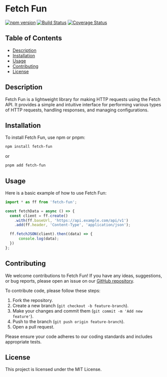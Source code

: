 # Fetch Fun

[![npm version](https://badge.fury.io/js/fetch-fun.svg)](https://badge.fury.io/js/fetch-fun)
[![Build Status](https://github.com/wmzy/fetch-fun/actions/workflows/ci.yml/badge.svg)](https://github.com/wmzy/fetch-fun/actions)
[![Coverage Status](https://coveralls.io/repos/github/wmzy/fetch-fun/badge.svg?branch=main)](https://coveralls.io/github/wmzy/fetch-fun?branch=main)

## Table of Contents

- [Description](#description)
- [Installation](#installation)
- [Usage](#usage)
- [Contributing](#contributing)
- [License](#license)

## Description

Fetch Fun is a lightweight library for making HTTP requests using the Fetch API. It provides a simple and intuitive interface for performing various types of HTTP requests, handling responses, and managing configurations.

## Installation

To install Fetch Fun, use npm or pnpm:

```bash
npm install fetch-fun
```

or

```bash
pnpm add fetch-fun
```

## Usage

Here is a basic example of how to use Fetch Fun:

```typescript
import * as ff from 'fetch-fun';

const fetchData = async () => {
  const client = ff.create()
    .with(ff.baseUrl, 'https://api.example.com/api/v1')
    .add(ff.header, 'Content-Type', 'application/json');

  ff.fetchJSON(client).then((data) => {
	  console.log(data);
  })
};
```

## Contributing

We welcome contributions to Fetch Fun! If you have any ideas, suggestions, or bug reports, please open an issue on our [GitHub repository](https://github.com/wmzy/fetch-fun/issues).

To contribute code, please follow these steps:

1. Fork the repository.
2. Create a new branch (`git checkout -b feature-branch`).
3. Make your changes and commit them (`git commit -m 'Add new feature'`).
4. Push to the branch (`git push origin feature-branch`).
5. Open a pull request.

Please ensure your code adheres to our coding standards and includes appropriate tests.

## License

This project is licensed under the MIT License.
